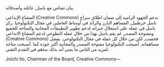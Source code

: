 بيان تضامن مع باسل, عائلته وأصدقائه

المشاع الإبداعي (Creative Commons) تدعم الجهود الرامية إلى ضمان اطلاق
سراح باسل خرطبيل, المساهم البارز والرائد في أوساط العاملين في مجال
التكنولوجيا. ركز باسل في عمله على
استغلال خبراته لدعم تطوير التطبيقات المجانية والمتاحة للجميع ومفتوحة المصدر.
لم يقم باسل بهذا من خلال عمله التطوعي لدعم المشاع الابداعي (Creative
Commons) فحسب, لكن من خلال كل عمله في مجال التكنولوجي.
بفضل مساهماته, أصبحت التكنولوجيا مفتوحة المصدر والمجانية أكثر جودة كما
.أصبحت متاحة لمزيد من الناس ما يعني أنه بذلك ساهم في التقدم التقني.

Joichi Ito, Chairman of the Board, Creative Commons—
